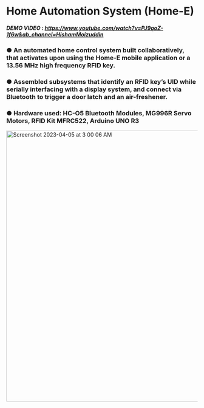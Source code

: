 # Home Automation System (Home-E)

**_DEMO VIDEO : https://www.youtube.com/watch?v=PJ9qoZ-1f6w&ab_channel=HishamMoizuddin_** 

### ●	An automated home control system built collaboratively, that activates upon using the Home-E mobile application or a 13.56 MHz high frequency RFID key.

### ●	Assembled subsystems that identify an RFID key’s UID while serially interfacing with a display system, and connect via Bluetooth to trigger a door latch and an air-freshener.

### ●	Hardware used: HC-O5 Bluetooth Modules, MG996R Servo Motors, RFID Kit MFRC522, Arduino UNO R3

<img width="714" alt="Screenshot 2023-04-05 at 3 00 06 AM" src="https://user-images.githubusercontent.com/78191578/230018633-74c52c25-25a4-4515-8266-58eb9de3ed39.png">
